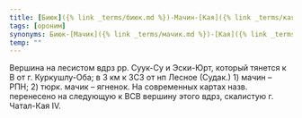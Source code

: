 ```yaml
---
title: [Биюк]({% link _terms/биюк.md %})-Мачин-[Кая]({% link _terms/кая.md %})
tags: [ороним]
synonyms: Биюк-[Мачик]({% link _terms/мачик.md %})-[Кая]({% link _terms/кая.md %})
temp: ""
---
```


Вершина на лесистом вдрз рр. Суук-Су и Эски-Юрт, который тянется к В от г.
Куркушлу-Оба; в 3 км к ЗСЗ от нп Лесное (Судак.) 1) мачин – РПН; 2) тюрк. мачик
– ягненок. На современных картах назв. перенесено на следующую к ВСВ вершину
этого вдрз, скалистую г. Чатал-Кая IV.
